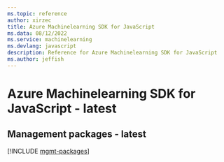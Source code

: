 ```yaml
---
ms.topic: reference
author: xirzec
title: Azure Machinelearning SDK for JavaScript
ms.data: 08/12/2022
ms.service: machinelearning
ms.devlang: javascript
description: Reference for Azure Machinelearning SDK for JavaScript
ms.author: jeffish
---
```

# Azure Machinelearning SDK for JavaScript - latest

## Management packages - latest
[!INCLUDE [mgmt-packages](machinelearning-mgmt-index.md)]